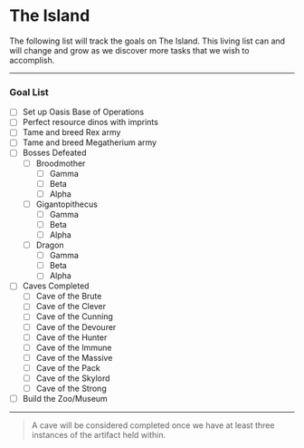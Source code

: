 # The Island
The following list will track the goals on The Island. This living list can and will change and grow as we discover more tasks that we wish to accomplish.

---
### Goal List
- [ ] Set up Oasis Base of Operations
- [ ] Perfect resource dinos with imprints
- [ ] Tame and breed Rex army
- [ ] Tame and breed Megatherium army
- [ ] Bosses Defeated
  - [ ] Broodmother
    - [ ] Gamma
    - [ ] Beta
    - [ ] Alpha
  - [ ] Gigantopithecus
    - [ ] Gamma
    - [ ] Beta
    - [ ] Alpha
  - [ ] Dragon
    - [ ] Gamma
    - [ ] Beta
    - [ ] Alpha
- [ ] Caves Completed
  - [ ] Cave of the Brute
  - [ ] Cave of the Clever
  - [ ] Cave of the Cunning
  - [ ] Cave of the Devourer
  - [ ] Cave of the Hunter
  - [ ] Cave of the Immune
  - [ ] Cave of the Massive
  - [ ] Cave of the Pack
  - [ ] Cave of the Skylord
  - [ ] Cave of the Strong
- [ ] Build the Zoo/Museum

---

> A cave will be considered completed once we have at least three instances of the artifact held within.

